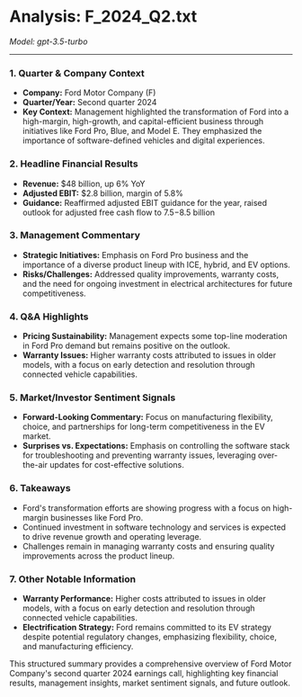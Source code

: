 # Analysis: F_2024_Q2.txt

*Model: gpt-3.5-turbo*

---

### 1. Quarter & Company Context
- **Company:** Ford Motor Company (F)
- **Quarter/Year:** Second quarter 2024
- **Key Context:** Management highlighted the transformation of Ford into a high-margin, high-growth, and capital-efficient business through initiatives like Ford Pro, Blue, and Model E. They emphasized the importance of software-defined vehicles and digital experiences.

### 2. Headline Financial Results
- **Revenue:** $48 billion, up 6% YoY
- **Adjusted EBIT:** $2.8 billion, margin of 5.8%
- **Guidance:** Reaffirmed adjusted EBIT guidance for the year, raised outlook for adjusted free cash flow to $7.5-$8.5 billion

### 3. Management Commentary
- **Strategic Initiatives:** Emphasis on Ford Pro business and the importance of a diverse product lineup with ICE, hybrid, and EV options.
- **Risks/Challenges:** Addressed quality improvements, warranty costs, and the need for ongoing investment in electrical architectures for future competitiveness.

### 4. Q&A Highlights
- **Pricing Sustainability:** Management expects some top-line moderation in Ford Pro demand but remains positive on the outlook.
- **Warranty Issues:** Higher warranty costs attributed to issues in older models, with a focus on early detection and resolution through connected vehicle capabilities.

### 5. Market/Investor Sentiment Signals
- **Forward-Looking Commentary:** Focus on manufacturing flexibility, choice, and partnerships for long-term competitiveness in the EV market.
- **Surprises vs. Expectations:** Emphasis on controlling the software stack for troubleshooting and preventing warranty issues, leveraging over-the-air updates for cost-effective solutions.

### 6. Takeaways
- Ford's transformation efforts are showing progress with a focus on high-margin businesses like Ford Pro.
- Continued investment in software technology and services is expected to drive revenue growth and operating leverage.
- Challenges remain in managing warranty costs and ensuring quality improvements across the product lineup.

### 7. Other Notable Information
- **Warranty Performance:** Higher costs attributed to issues in older models, with a focus on early detection and resolution through connected vehicle capabilities.
- **Electrification Strategy:** Ford remains committed to its EV strategy despite potential regulatory changes, emphasizing flexibility, choice, and manufacturing efficiency.

This structured summary provides a comprehensive overview of Ford Motor Company's second quarter 2024 earnings call, highlighting key financial results, management insights, market sentiment signals, and future outlook.